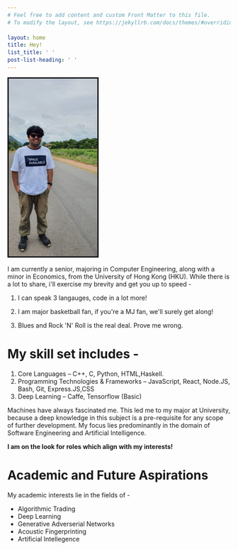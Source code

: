 ```yaml
---
# Feel free to add content and custom Front Matter to this file.
# To modify the layout, see https://jekyllrb.com/docs/themes/#overriding-theme-defaults

layout: home
title: Hey!
list_title: ' '
post-list-heading: ' '
---
```


<img src = "me.jpeg" width = "200px" height = "400px"  left = "200px" border = "3px solid #73AD21">

I am currently a senior, majoring in Computer Engineering, along with a minor in Economics, from the University of Hong Kong (HKU). While there is a lot to share, i'll exercise my brevity and get you up to speed - 

1. I can speak 3 langauges, code in a lot more!

2. I am major basketball fan, if you're a MJ fan, we'll surely get along!

3. Blues and Rock 'N' Roll is the real deal. Prove me wrong.

# My skill set includes - 
1.	Core Languages – C++, C, Python, HTML,Haskell.
2.	Programming Technologies & Frameworks – JavaScript, React, Node.JS, Bash, Git, Express.JS,CSS
3.	Deep Learning – Caffe, Tensorflow (Basic)



Machines have always fascinated me. This led me to my major at University, because a deep knowledge in this subject is a pre-requisite for any scope of further development. My focus lies predominantly in the domain of Software Engineering and Artificial Intelligence. 

<b> I am on the look for roles which align with my interests! </b>

# Academic and Future Aspirations

My academic interests lie in the fields of -
- Algorithmic Trading
- Deep Learning
- Generative Adverserial Networks
- Acoustic Fingerprinting 
- Artificial Intellegence

